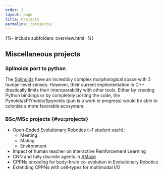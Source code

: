 ```yaml
---
order: 2
layout: page
title: Projects
permalink: /projects/
---
```


{%- include subfolders_overview.html -%}

## Miscellaneous projects

### Splinoids port to python

The [Splinoids](/software#splinoids) have an incredibly complex morphological space with 3 human-level senses.
However, their current implementation in C++ drastically limits their interoperability with other tools.
Either by creating Python bindings or by completely porting the code, the Pynoids/sPlYnoids/Spynoids (pun is a work in progress) would be able to colonize a more favorable ecosystem.

### BSc/MSc projects {#vu:projects}

- Open-Ended Evolutionary Robotics (~1 student each):
  - Meeting
  - Mating
  - Environment
- Impact of human teacher on interactive Reinforcement Learning
- CNN and fully discrete agents in [AMaze](/software#amaze)
- CPPNs encoding for body-brain co-evolution in Evolutionary Robotics
- Extending CPPNs with cell-types for multimodal I/O
